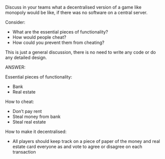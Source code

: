 Discuss in your teams what a decentralised version of a game like monopoly would be like, if there was no software on a central server.

Consider:

  * What are the essential pieces of functionality?
  * How would people cheat?
  * How could you prevent them from cheating?

This is just a general discussion, there is no need to write any code or do any detailed design.





ANSWER:


Essential pieces of functionality:
* Bank 
* Real estate 


How to cheat: 
* Don’t pay rent 
* Steal money from bank
* Steal real estate 

How to make it decentralised:
* All players should keep track on a piece of paper of the money and real estate card everyone as and vote to agree or disagree on each transaction
     


